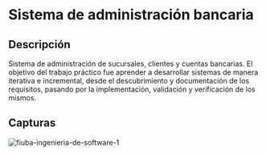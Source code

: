 # Sistema de administración bancaria

## Descripción

Sistema de administración de sucursales, clientes y cuentas bancarias. El objetivo del trabajo práctico fue aprender a desarrollar sistemas de manera iterativa e incremental, desde el descubrimiento y documentación de los requisitos, pasando por la implementación, validación y verificación de los mismos.

## Capturas

![fiuba-ingenieria-de-software-1](https://github.com/user-attachments/assets/8d106f52-a5d2-472c-8160-5381b21bf7a6)
